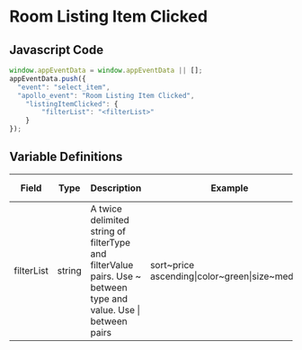 # Room Listing Item Clicked

### 

## Javascript Code
```js
window.appEventData = window.appEventData || [];
appEventData.push({
  "event": "select_item",
  "apollo_event": "Room Listing Item Clicked",
    "listingItemClicked": {
        "filterList": "<filterList>"
    }
});
```

## Variable Definitions

|Field|Type|Description|Example|Pattern|Min Length|Max Length|Minimum|Maximum|Multiple Of|
| --- | --- | --- | --- | --- | --- | --- | --- | --- | --- |
|filterList|string|A twice delimited string of filterType and filterValue pairs.  Use \~ between type and value.  Use \| between pairs|sort\~price ascending\|color\~green\|size\~medium|||||||




